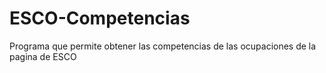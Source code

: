 # ESCO-Competencias
Programa que permite obtener las competencias de las ocupaciones de la pagina de ESCO

